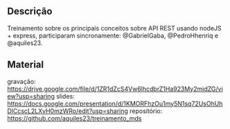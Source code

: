 ## Descrição
Treinamento sobre os principais conceitos sobre API REST usando nodeJS + express, participaram sincronamente: @GabrielGaba, @PedroHhenriq e @aquiles23.

## Material
gravação: https://drive.google.com/file/d/1ZR1dZcS4Vw6lhcdbrZ1Ha923My2mjdZG/view?usp=sharing
slides: https://docs.google.com/presentation/d/1KMORFhzOu1my5N1sq72UsOhUhDlCcscL2LXvH0mzWRo/edit?usp=sharing
repositório: https://github.com/aquiles23/treinamento_mds
